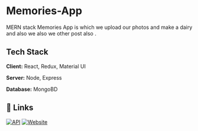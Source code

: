 
# Memories-App

MERN stack Memories App is which we upload our photos and make a dairy and also we also we other post also .


## Tech Stack

**Client:** React, Redux, Material UI

**Server:** Node, Express

**Database:** MongoBD



## 🔗 Links
[![API](https://img.shields.io/badge/API-000?style=for-the-badge&logo=ko-fi&logoColor=white)](https://memories-app-api-zkkn.onrender.com)
[![Website](https://img.shields.io/badge/Website-0A66C2?style=for-the-badge&logo=linkedin&logoColor=white)](https://mohit-memories-app.netlify.app)



